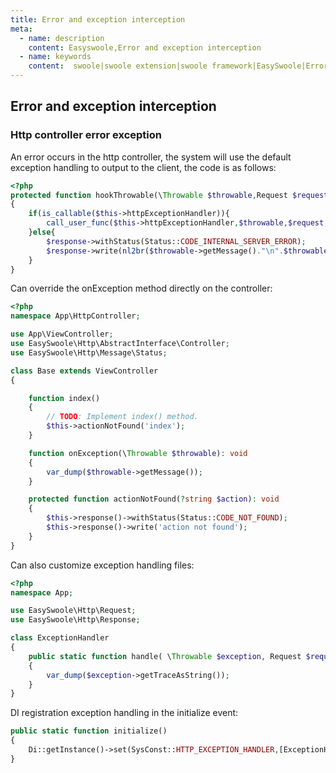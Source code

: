 ```yaml
---
title: Error and exception interception
meta:
  - name: description
    content: Easyswoole,Error and exception interception
  - name: keywords
    content:  swoole|swoole extension|swoole framework|EasySwoole|Error and exception interception|Swoole error exception
---
```

## Error and exception interception

### Http controller error exception

An error occurs in the http controller, the system will use the default exception handling to output to the client, the code is as follows:
```php
<?php
protected function hookThrowable(\Throwable $throwable,Request $request,Response $response)
{
    if(is_callable($this->httpExceptionHandler)){
        call_user_func($this->httpExceptionHandler,$throwable,$request,$response);
    }else{
        $response->withStatus(Status::CODE_INTERNAL_SERVER_ERROR);
        $response->write(nl2br($throwable->getMessage()."\n".$throwable->getTraceAsString()));
    }
}
```
Can override the onException method directly on the controller:
```php
<?php
namespace App\HttpController;

use App\ViewController;
use EasySwoole\Http\AbstractInterface\Controller;
use EasySwoole\Http\Message\Status;

class Base extends ViewController
{

    function index()
    {
        // TODO: Implement index() method.
        $this->actionNotFound('index');
    }

    function onException(\Throwable $throwable): void
    {
        var_dump($throwable->getMessage());
    }

    protected function actionNotFound(?string $action): void
    {
        $this->response()->withStatus(Status::CODE_NOT_FOUND);
        $this->response()->write('action not found');
    }
}

```

Can also customize exception handling files:
```php
<?php
namespace App;

use EasySwoole\Http\Request;
use EasySwoole\Http\Response;

class ExceptionHandler
{
    public static function handle( \Throwable $exception, Request $request, Response $response )
    {
        var_dump($exception->getTraceAsString());
    }
}
```
DI registration exception handling in the initialize event:

```php
public static function initialize()
{
    Di::getInstance()->set(SysConst::HTTP_EXCEPTION_HANDLER,[ExceptionHandler::class,'handle']);
}

```
